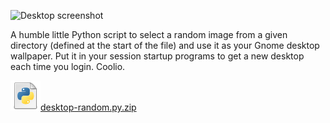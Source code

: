 <!--
.. title: Random Wallpaper for Linux Gnome Desktop
.. slug: random-wallpaper-for-linux-gnome-desktop
.. date: 2008-02-23 01:41:37-06:00
.. tags: geek,software,python
.. link: 
.. description: 
.. type: text
-->


![Desktop
screenshot](/files/2008/02/desktop.jpg)

A humble little Python script to select a random image from a given
directory (defined at the start of the file) and use it as your Gnome
desktop wallpaper. Put it in your session startup programs to get a new
desktop each time you login. Coolio.

[![Python file](/files/2008/02/doc-python.png)desktop-random.py.zip](/files/2011/03/desktop-random.py_.zip)

